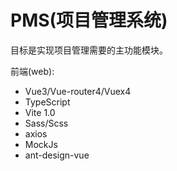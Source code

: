 # PMS(项目管理系统)

目标是实现项目管理需要的主功能模块。

前端(web):
+ Vue3/Vue-router4/Vuex4
+ TypeScript
+ Vite 1.0
+ Sass/Scss
+ axios
+ MockJs
+ ant-design-vue

